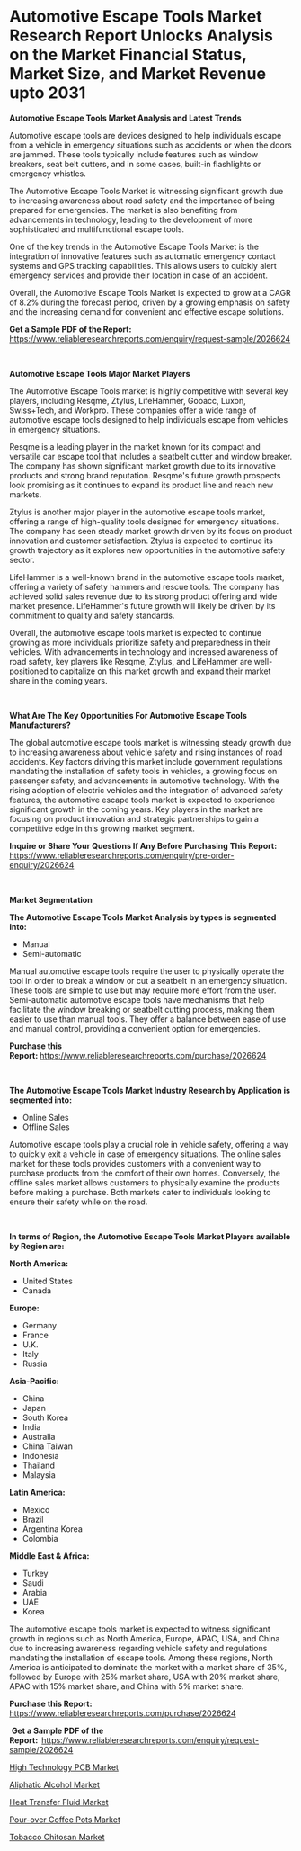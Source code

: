 <p><h1>Automotive Escape Tools Market Research Report Unlocks Analysis on the Market Financial Status, Market Size, and Market Revenue upto 2031</h1></p><p><strong>Automotive Escape Tools Market Analysis and Latest Trends</strong></p>
<p><p>Automotive escape tools are devices designed to help individuals escape from a vehicle in emergency situations such as accidents or when the doors are jammed. These tools typically include features such as window breakers, seat belt cutters, and in some cases, built-in flashlights or emergency whistles.</p><p>The Automotive Escape Tools Market is witnessing significant growth due to increasing awareness about road safety and the importance of being prepared for emergencies. The market is also benefiting from advancements in technology, leading to the development of more sophisticated and multifunctional escape tools.</p><p>One of the key trends in the Automotive Escape Tools Market is the integration of innovative features such as automatic emergency contact systems and GPS tracking capabilities. This allows users to quickly alert emergency services and provide their location in case of an accident.</p><p>Overall, the Automotive Escape Tools Market is expected to grow at a CAGR of 8.2% during the forecast period, driven by a growing emphasis on safety and the increasing demand for convenient and effective escape solutions.</p></p>
<p><strong>Get a Sample PDF of the Report:&nbsp;</strong> <a href="https://www.reliableresearchreports.com/enquiry/request-sample/2026624">https://www.reliableresearchreports.com/enquiry/request-sample/2026624</a></p>
<p>&nbsp;</p>
<p><strong>Automotive Escape Tools Major Market Players</strong></p>
<p><p>The Automotive Escape Tools market is highly competitive with several key players, including Resqme, Ztylus, LifeHammer, Gooacc, Luxon, Swiss+Tech, and Workpro. These companies offer a wide range of automotive escape tools designed to help individuals escape from vehicles in emergency situations.</p><p>Resqme is a leading player in the market known for its compact and versatile car escape tool that includes a seatbelt cutter and window breaker. The company has shown significant market growth due to its innovative products and strong brand reputation. Resqme's future growth prospects look promising as it continues to expand its product line and reach new markets.</p><p>Ztylus is another major player in the automotive escape tools market, offering a range of high-quality tools designed for emergency situations. The company has seen steady market growth driven by its focus on product innovation and customer satisfaction. Ztylus is expected to continue its growth trajectory as it explores new opportunities in the automotive safety sector.</p><p>LifeHammer is a well-known brand in the automotive escape tools market, offering a variety of safety hammers and rescue tools. The company has achieved solid sales revenue due to its strong product offering and wide market presence. LifeHammer's future growth will likely be driven by its commitment to quality and safety standards.</p><p>Overall, the automotive escape tools market is expected to continue growing as more individuals prioritize safety and preparedness in their vehicles. With advancements in technology and increased awareness of road safety, key players like Resqme, Ztylus, and LifeHammer are well-positioned to capitalize on this market growth and expand their market share in the coming years.</p></p>
<p>&nbsp;</p>
<p><strong>What Are The Key Opportunities For Automotive Escape Tools Manufacturers?</strong></p>
<p><p>The global automotive escape tools market is witnessing steady growth due to increasing awareness about vehicle safety and rising instances of road accidents. Key factors driving this market include government regulations mandating the installation of safety tools in vehicles, a growing focus on passenger safety, and advancements in automotive technology. With the rising adoption of electric vehicles and the integration of advanced safety features, the automotive escape tools market is expected to experience significant growth in the coming years. Key players in the market are focusing on product innovation and strategic partnerships to gain a competitive edge in this growing market segment.</p></p>
<p><strong>Inquire or Share Your Questions If Any Before Purchasing This Report:</strong> <a href="https://www.reliableresearchreports.com/enquiry/pre-order-enquiry/2026624">https://www.reliableresearchreports.com/enquiry/pre-order-enquiry/2026624</a></p>
<p>&nbsp;</p>
<p><strong>Market Segmentation</strong></p>
<p><strong>The Automotive Escape Tools Market Analysis by types is segmented into:</strong></p>
<p><ul><li>Manual</li><li>Semi-automatic</li></ul></p>
<p><p>Manual automotive escape tools require the user to physically operate the tool in order to break a window or cut a seatbelt in an emergency situation. These tools are simple to use but may require more effort from the user. Semi-automatic automotive escape tools have mechanisms that help facilitate the window breaking or seatbelt cutting process, making them easier to use than manual tools. They offer a balance between ease of use and manual control, providing a convenient option for emergencies.</p></p>
<p><strong>Purchase this Report:&nbsp;</strong><a href="https://www.reliableresearchreports.com/purchase/2026624">https://www.reliableresearchreports.com/purchase/2026624</a></p>
<p>&nbsp;</p>
<p><strong>The Automotive Escape Tools Market Industry Research by Application is segmented into:</strong></p>
<p><ul><li>Online Sales</li><li>Offline Sales</li></ul></p>
<p><p>Automotive escape tools play a crucial role in vehicle safety, offering a way to quickly exit a vehicle in case of emergency situations. The online sales market for these tools provides customers with a convenient way to purchase products from the comfort of their own homes. Conversely, the offline sales market allows customers to physically examine the products before making a purchase. Both markets cater to individuals looking to ensure their safety while on the road.</p></p>
<p>&nbsp;</p>
<p><strong>In terms of Region, the Automotive Escape Tools Market Players available by Region are:</strong></p>
<p>
    <p> <strong> North America: </strong>
        <ul>
            <li>United States</li>
            <li>Canada</li>
        </ul>
        </p> 
    <p> <strong> Europe: </strong>
        <ul>
            <li>Germany</li>
            <li>France</li>
            <li>U.K.</li>
            <li>Italy</li>
            <li>Russia</li>
        </ul>
        </p> 
    <p> <strong> Asia-Pacific: </strong>
        <ul>
            <li>China</li>
            <li>Japan</li>
            <li>South Korea</li>
            <li>India</li>
            <li>Australia</li>
            <li>China Taiwan</li>
            <li>Indonesia</li>
            <li>Thailand</li>
            <li>Malaysia</li>
        </ul>
        </p> 
    <p> <strong> Latin America: </strong>
        <ul>
            <li>Mexico</li>
            <li>Brazil</li>
            <li>Argentina Korea</li>
            <li>Colombia</li>
        </ul>
        </p> 
    <p> <strong> Middle East & Africa: </strong>
        <ul>
            <li>Turkey</li>
            <li>Saudi</li>
            <li>Arabia</li>
            <li>UAE</li>
            <li>Korea</li>
        </ul>
    </p>
    </p>
<p><p>The automotive escape tools market is expected to witness significant growth in regions such as North America, Europe, APAC, USA, and China due to increasing awareness regarding vehicle safety and regulations mandating the installation of escape tools. Among these regions, North America is anticipated to dominate the market with a market share of 35%, followed by Europe with 25% market share, USA with 20% market share, APAC with 15% market share, and China with 5% market share.</p></p>
<p><strong>Purchase this Report: </strong><a href="https://www.reliableresearchreports.com/purchase/2026624">https://www.reliableresearchreports.com/purchase/2026624</a></p>
<p>&nbsp;<strong>Get a Sample PDF of the Report:&nbsp;&nbsp;</strong><a href="https://www.reliableresearchreports.com/enquiry/request-sample/2026624">https://www.reliableresearchreports.com/enquiry/request-sample/2026624</a></p>
<p><strong></strong></p>
<p><p><a href="https://view.publitas.com/reportprime-1/high-technology-pcb-market-research-report-the-key-to-successful-business-strategy-forecasted-for-period-from-2024-2031/">High Technology PCB Market</a></p><p><a href="https://bubble-tree-ea4.notion.site/Aliphatic-Alcohol-Market-Offers-Provide-Insightful-Data-for-the-Time-Period-from-2024-to-2031-and-al-17931eca9a4f4c1db1e300896b0c10ba">Aliphatic Alcohol Market</a></p><p><a href="https://thundering-castanet-c65.notion.site/Heat-Transfer-Fluid-Market-Size-Growing-and-Forecasted-for-period-from-2024-2031-and-provides-comp-b75e014b8baa4387842ab50436ad29c4">Heat Transfer Fluid Market</a></p><p><a href="https://view.publitas.com/reportprime-1/pour-over-coffee-pots-market-provides-a-comprehensive-analysis-including-a-macro-overview-of-the-market-as-well-as-micro-details-such-as-market-size-and-competitive-landscape/">Pour-over Coffee Pots Market</a></p><p><a href="https://thundering-castanet-c65.notion.site/Tobacco-Chitosan-Market-Centers-on-Aspects-such-as-Market-Growth-Market-Share-Market-Opportunity--d02046b2b390445f8539e2ad040f4880">Tobacco Chitosan Market</a></p></p>